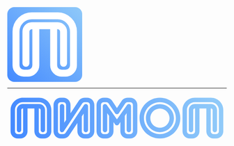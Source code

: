
<svg width="172" height="172" viewBox="0 0 172 172" fill="none" xmlns="http://www.w3.org/2000/svg">
<rect width="172" height="172" rx="16" fill="url(#paint0_linear_765_391)"/>
<path d="M106.483 44V133.793C106.483 143.848 114.634 152 124.69 152H133.793C143.848 152 152 143.848 152 133.793V56.4138C152 36.303 135.697 20 115.586 20H56.4138C36.303 20 20 36.303 20 56.4138V80.3103V133.793C20 143.848 28.1515 152 38.2069 152H47.3103C57.3657 152 65.5172 143.848 65.5172 133.793V44M42.7586 129.241V56.4138C42.7586 48.8722 48.8722 42.7586 56.4138 42.7586H115.586C123.128 42.7586 129.241 48.8722 129.241 56.4138V129.241" stroke="white" stroke-width="16" stroke-linecap="round"/>
<defs>
<linearGradient id="paint0_linear_765_391" x1="-9.83477e-07" y1="172" x2="172" y2="-4" gradientUnits="userSpaceOnUse">
<stop stop-color="#448AFF"/>
<stop offset="1" stop-color="#90CAF9"/>
</linearGradient>
</defs>
</svg>

----


<svg width="796" height="172" viewBox="0 0 796 172" fill="none" xmlns="http://www.w3.org/2000/svg">
<path fill-rule="evenodd" clip-rule="evenodd" d="M56.178 28C40.4855 28 27.7642 40.7213 27.7642 56.4138V80.3103V133.793C27.7642 139.43 32.3339 144 37.9711 144H47.0745C52.7116 144 57.2814 139.43 57.2814 133.793V50.7586H56.178C53.0547 50.7586 50.5228 53.2905 50.5228 56.4138V129.241C50.5228 133.66 46.9411 137.241 42.5228 137.241C38.1045 137.241 34.5228 133.66 34.5228 129.241V56.4138C34.5228 44.454 44.2181 34.7586 56.178 34.7586H115.35C127.31 34.7586 137.006 44.454 137.006 56.4138V129.241C137.006 133.66 133.424 137.241 129.006 137.241C124.587 137.241 121.006 133.66 121.006 129.241V56.4138C121.006 53.2905 118.474 50.7586 115.35 50.7586H114.247V133.793C114.247 139.43 118.817 144 124.454 144H133.557C139.194 144 143.764 139.43 143.764 133.793V56.4138C143.764 40.7213 131.043 28 115.35 28H56.178ZM98.2469 50.7586V133.793C98.2469 148.267 109.98 160 124.454 160H133.557C148.031 160 159.764 148.267 159.764 133.793V56.4138C159.764 31.8847 139.879 12 115.35 12H56.178C31.6489 12 11.7642 31.8847 11.7642 56.4138V80.3103V133.793C11.7642 148.267 23.4974 160 37.9711 160H47.0745C61.5482 160 73.2814 148.267 73.2814 133.793V50.7586H98.2469ZM183.764 38.2069C183.764 32.5698 188.334 28 193.971 28H203.075C208.712 28 213.281 32.5698 213.281 38.2069V92.4282L206.523 102.646V42.7586C206.523 38.3403 202.941 34.7586 198.523 34.7586C194.104 34.7586 190.523 38.3403 190.523 42.7586V129.241C190.523 132.772 192.837 135.885 196.218 136.902C199.599 137.919 203.247 136.6 205.195 133.655L227.892 99.3409C227.921 99.2994 227.949 99.2577 227.976 99.2157L228.001 99.1773L228.023 99.1431L272.055 32.5759C273.945 29.7186 277.142 28 280.568 28H289.557C295.194 28 299.764 32.5698 299.764 38.2069V99.6552V133.793C299.764 139.43 295.194 144 289.557 144H280.454C274.817 144 270.247 139.43 270.247 133.793V79.5718L277.006 69.354V129.241C277.006 133.66 280.587 137.241 285.006 137.241C289.424 137.241 293.006 133.66 293.006 129.241V42.7586C293.006 39.2279 290.691 36.1147 287.31 35.0977C283.929 34.0807 280.281 35.4003 278.333 38.3451L255.636 72.6592L255.608 72.7007L255.587 72.7318C255.568 72.7604 255.549 72.7891 255.53 72.8179L255.505 72.8568L211.474 139.424C209.584 142.281 206.386 144 202.961 144H193.971C188.334 144 183.764 139.43 183.764 133.793V70.069V38.2069ZM229.281 38.2069V68.2392L258.71 23.7488C263.563 16.4126 271.772 12 280.568 12H289.557C304.031 12 315.764 23.7332 315.764 38.2069V99.6552V133.793C315.764 148.267 304.031 160 289.557 160H280.454C265.98 160 254.247 148.267 254.247 133.793V103.761L224.818 148.251C219.966 155.587 211.756 160 202.961 160H193.971C179.497 160 167.764 148.267 167.764 133.793V70.069V38.2069C167.764 23.7332 179.497 12 193.971 12H203.075C217.548 12 229.281 23.7332 229.281 38.2069ZM323.764 38.2069C323.764 23.7332 335.497 12 349.971 12H358.968C367.758 12 375.963 16.4069 380.817 23.7355L397.764 49.3228L414.712 23.7355C419.566 16.4069 427.77 12 436.561 12H445.557C460.031 12 471.764 23.7332 471.764 38.2069V133.793C471.764 148.267 460.031 160 445.557 160H436.454C421.98 160 410.247 148.267 410.247 133.793V100.369L404.307 108.811C402.808 110.94 400.368 112.207 397.764 112.207C395.161 112.207 392.72 110.94 391.222 108.811L385.281 100.369V133.793C385.281 148.267 373.548 160 359.074 160H349.971C335.497 160 323.764 148.267 323.764 133.793V38.2069ZM369.281 77.6325L362.523 68.0282V129.241C362.523 133.66 358.941 137.241 354.523 137.241C350.104 137.241 346.523 133.66 346.523 129.241V42.7586C346.523 39.2705 348.783 36.1845 352.108 35.1317C355.434 34.0789 359.058 35.3021 361.065 38.1547L397.764 90.3058L434.463 38.1547C436.47 35.3021 440.095 34.0789 443.42 35.1317C446.746 36.1845 449.006 39.2705 449.006 42.7586V129.241C449.006 133.66 445.424 137.241 441.006 137.241C436.587 137.241 433.006 133.66 433.006 129.241V68.0282L426.247 77.6325V133.793C426.247 139.43 430.817 144 436.454 144H445.557C451.194 144 455.764 139.43 455.764 133.793V38.2069C455.764 32.5698 451.194 28 445.557 28H436.561C433.137 28 429.941 29.7164 428.051 32.5707L404.434 68.2279C402.952 70.4651 400.448 71.8103 397.764 71.8103C395.081 71.8103 392.576 70.4651 391.094 68.2279L367.477 32.5707C365.587 29.7164 362.391 28 358.968 28H349.971C344.334 28 339.764 32.5698 339.764 38.2069V133.793C339.764 139.43 344.334 144 349.971 144H359.074C364.712 144 369.281 139.43 369.281 133.793V77.6325ZM495.764 86C495.764 53.9675 521.732 28 553.764 28C585.797 28 611.764 53.9675 611.764 86C611.764 118.033 585.797 144 553.764 144C521.732 144 495.764 118.033 495.764 86ZM553.764 12C512.895 12 479.764 45.1309 479.764 86C479.764 126.869 512.895 160 553.764 160C594.633 160 627.764 126.869 627.764 86C627.764 45.1309 594.633 12 553.764 12ZM518.922 86C518.922 65.8028 535.319 51.1579 553.764 51.1579C572.574 51.1579 588.606 66.7514 588.606 86C588.606 106.197 572.209 120.842 553.764 120.842C534.007 120.842 518.922 104.881 518.922 86ZM553.764 35.1579C527.051 35.1579 502.922 56.4077 502.922 86C502.922 113.435 524.89 136.842 553.764 136.842C580.477 136.842 604.606 115.592 604.606 86C604.606 57.7749 581.27 35.1579 553.764 35.1579ZM680.178 28C664.485 28 651.764 40.7213 651.764 56.4138V80.3103V133.793C651.764 139.43 656.334 144 661.971 144H671.075C676.712 144 681.281 139.43 681.281 133.793V50.7586H680.178C677.055 50.7586 674.523 53.2905 674.523 56.4138V129.241C674.523 133.66 670.941 137.241 666.523 137.241C662.104 137.241 658.523 133.66 658.523 129.241V56.4138C658.523 44.454 668.218 34.7586 680.178 34.7586H739.35C751.31 34.7586 761.006 44.454 761.006 56.4138V129.241C761.006 133.66 757.424 137.241 753.006 137.241C748.587 137.241 745.006 133.66 745.006 129.241V56.4138C745.006 53.2905 742.474 50.7586 739.35 50.7586H738.247V133.793C738.247 139.43 742.817 144 748.454 144H757.557C763.194 144 767.764 139.43 767.764 133.793V56.4138C767.764 40.7213 755.043 28 739.35 28H680.178ZM722.247 50.7586V133.793C722.247 148.267 733.98 160 748.454 160H757.557C772.031 160 783.764 148.267 783.764 133.793V56.4138C783.764 31.8847 763.879 12 739.35 12H680.178C655.649 12 635.764 31.8847 635.764 56.4138V80.3103V133.793C635.764 148.267 647.497 160 661.971 160H671.075C685.548 160 697.281 148.267 697.281 133.793V50.7586H722.247Z" fill="url(#paint0_linear_764_326)"/>
<defs>
<linearGradient id="paint0_linear_764_326" x1="24.4578" y1="146.545" x2="742.621" y2="-19.2915" gradientUnits="userSpaceOnUse">
<stop stop-color="#448AFF"/>
<stop offset="1" stop-color="#90CAF9"/>
</linearGradient>
</defs>
</svg>
